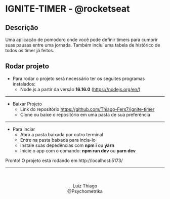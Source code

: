 # IGNITE-TIMER - @rocketseat

## Descrição
Uma aplicação de pomodoro onde você pode definir timers para cumprir suas pausas entre uma jornada. Também incluí uma tabela de histórico de todos os timer já feitos.

## Rodar projeto

- Para rodar o projeto será necessário ter os seguites programas instalados:
    - Node.js a partir da versão **16.16.0** (https://nodejs.org/en/)
<hr>

- Baixar Projeto
    - Link do repositório https://github.com/Thiago-Fers7/ignite-timer
    - Clone ou baixe o repositório em uma pasta de sua preferência
<hr>

- Para inciar
    - Abra a pasta baixada por outro terminal
    - Entre na pasta baixada para incia-lo
    - Instale suas depedências com **npm i** ou **yarn**
    - Inicie o app com o comando: **npm run dev** ou **yarn dev**

Pronto! O projeto está rodando em http://localhost:5173/

<hr>


<br>
<br>

<center>Luiz Thiago<br> @Psychometrika</center>
